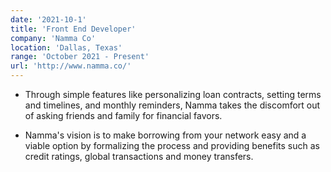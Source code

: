 ```yaml
---
date: '2021-10-1'
title: 'Front End Developer'
company: 'Namma Co'
location: 'Dallas, Texas'
range: 'October 2021 - Present'
url: 'http://www.namma.co/'
---
```


- Through simple features like personalizing loan contracts, setting terms and timelines, and monthly reminders, Namma takes the discomfort out of asking friends and family for financial favors.

- Namma's vision is to make borrowing from your network easy and a viable option by formalizing the process and providing benefits such as credit ratings, global transactions and money transfers.

